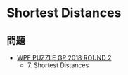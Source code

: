 # Shortest Distances

## 問題
- [WPF PUZZLE GP 2018 ROUND 2](../questions/wpfpgp2018_2.md)
	- 7\. Shortest Distances
